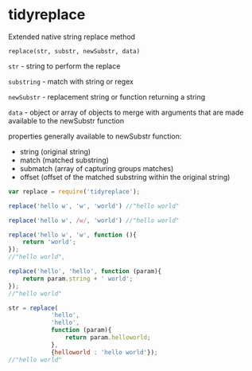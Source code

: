 # tidyreplace
Extended native string replace method

`replace(str, substr, newSubstr, data)`

`str` - string to perform the replace

`substring` - match with string or regex

`newSubstr` - replacement string or function returning a string

`data` - object or array of objects to merge with arguments that
are made available to the newSubstr function

properties generally available to newSubstr function:
- string (original string)
- match (matched substring)
- submatch (array of capturing groups matches)
- offset (offset of the matched substring within the original string)

```javascript
var replace = require('tidyreplace');

replace('hello w', 'w', 'world') //"hello world"

replace('hello w', /w/, 'world') //"hello world"

replace('hello w', 'w', function (){
    return 'world';
});
//"hello world",

replace('hello', 'hello', function (param){
    return param.string + ' world';
});
//"hello world"

str = replace(
            'hello',
            'hello',
            function (param){
                return param.helloworld;
            },
            {helloworld : 'hello world'});
//"hello world"
```
